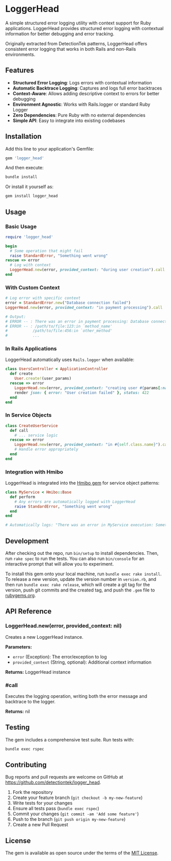 # LoggerHead

A simple structured error logging utility with context support for Ruby applications. LoggerHead provides structured error logging with contextual information for better debugging and error tracking.

Originally extracted from DetectionTek patterns, LoggerHead offers consistent error logging that works in both Rails and non-Rails environments.

## Features

- **Structured Error Logging**: Logs errors with contextual information
- **Automatic Backtrace Logging**: Captures and logs full error backtraces
- **Context-Aware**: Allows adding descriptive context to errors for better debugging
- **Environment Agnostic**: Works with Rails.logger or standard Ruby Logger
- **Zero Dependencies**: Pure Ruby with no external dependencies
- **Simple API**: Easy to integrate into existing codebases

## Installation

Add this line to your application's Gemfile:

```ruby
gem 'logger_head'
```

And then execute:

```bash
bundle install
```

Or install it yourself as:

```bash
gem install logger_head
```

## Usage

### Basic Usage

```ruby
require 'logger_head'

begin
  # Some operation that might fail
  raise StandardError, "Something went wrong"
rescue => error
  # Log with context
  LoggerHead.new(error, provided_context: "during user creation").call
end
```

### With Custom Context

```ruby
# Log error with specific context
error = StandardError.new("Database connection failed")
LoggerHead.new(error, provided_context: "in payment processing").call

# Output:
# ERROR -- : There was an error in payment processing: Database connection failed
# ERROR -- : /path/to/file:123:in `method_name'
#           /path/to/file:456:in `other_method'
#           ...
```

### In Rails Applications

LoggerHead automatically uses `Rails.logger` when available:

```ruby
class UsersController < ApplicationController
  def create
    User.create!(user_params)
  rescue => error
    LoggerHead.new(error, provided_context: "creating user #{params[:name]}").call
    render json: { error: "User creation failed" }, status: 422
  end
end
```

### In Service Objects

```ruby
class CreateUserService
  def call
    # ... service logic
  rescue => error
    LoggerHead.new(error, provided_context: "in #{self.class.name}").call
    # Handle error appropriately
  end
end
```

### Integration with Hmibo

LoggerHead is integrated into the [Hmibo gem](https://github.com/wendcare/hmibo) for service object patterns:

```ruby
class MyService < Hmibo::Base
  def perform
    # Any errors are automatically logged with LoggerHead
    raise StandardError, "Something went wrong"
  end
end

# Automatically logs: "There was an error in MyService execution: Something went wrong"
```

## Development

After checking out the repo, run `bin/setup` to install dependencies. Then, run `rake spec` to run the tests. You can also run `bin/console` for an interactive prompt that will allow you to experiment.

To install this gem onto your local machine, run `bundle exec rake install`. To release a new version, update the version number in `version.rb`, and then run `bundle exec rake release`, which will create a git tag for the version, push git commits and the created tag, and push the `.gem` file to [rubygems.org](https://rubygems.org).

## API Reference

### LoggerHead.new(error, provided_context: nil)

Creates a new LoggerHead instance.

**Parameters:**
- `error` (Exception): The error/exception to log
- `provided_context` (String, optional): Additional context information

**Returns:** LoggerHead instance

### #call

Executes the logging operation, writing both the error message and backtrace to the logger.

**Returns:** nil

## Testing

The gem includes a comprehensive test suite. Run tests with:

```bash
bundle exec rspec
```

## Contributing

Bug reports and pull requests are welcome on GitHub at https://github.com/detectiontek/logger_head.

1. Fork the repository
2. Create your feature branch (`git checkout -b my-new-feature`)
3. Write tests for your changes
4. Ensure all tests pass (`bundle exec rspec`)
5. Commit your changes (`git commit -am 'Add some feature'`)
6. Push to the branch (`git push origin my-new-feature`)
7. Create a new Pull Request

## License

The gem is available as open source under the terms of the [MIT License](https://opensource.org/licenses/MIT).
